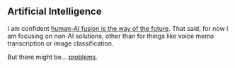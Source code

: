 ## Artificial Intelligence

I am confident [human-AI fusion is the way of the future](https://www.irishexaminer.com/opinion/commentanalysis/arid-30975938.html). That said, for now I am focusing on non-AI solutions, other than for things like voice memo transcription or image classification.

But there might be... [problems](https://www.reddit.com/r/Futurology/comments/z48bsd/comment/ixptk0k/?utm_source=share&utm_medium=web2x&context=3).
